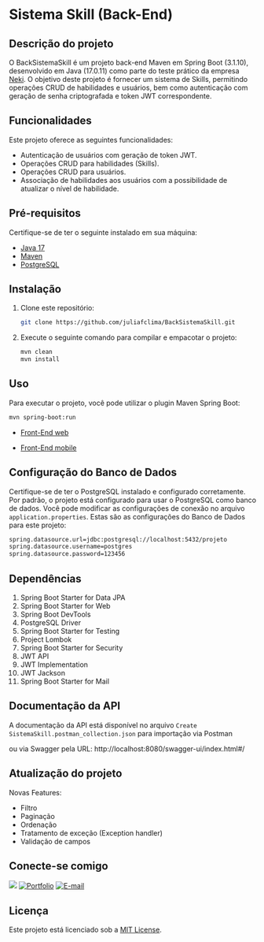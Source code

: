 # Sistema Skill (Back-End)

## Descrição do projeto

O BackSistemaSkill é um projeto back-end Maven em Spring Boot (3.1.10), desenvolvido em Java (17.0.11) como parte do teste prático da empresa [Neki](https://neki.com.br/). O objetivo deste projeto é fornecer um sistema de Skills, permitindo operações CRUD de habilidades e usuários, bem como autenticação com geração de senha criptografada e token JWT correspondente.

## Funcionalidades

Este projeto oferece as seguintes funcionalidades:
- Autenticação de usuários com geração de token JWT.
- Operações CRUD para habilidades (Skills).
- Operações CRUD para usuários.
- Associação de habilidades aos usuários com a possibilidade de atualizar o nível de habilidade.

## Pré-requisitos 

Certifique-se de ter o seguinte instalado em sua máquina:

- [Java 17](https://www.oracle.com/java/technologies/downloads/#jdk17-windows)
- [Maven](https://maven.apache.org/download.cgi?.)
- [PostgreSQL](https://www.postgresql.org/download/)

## Instalação

1. Clone este repositório:

   ```bash
   git clone https://github.com/juliafclima/BackSistemaSkill.git
   ```

2. Execute o seguinte comando para compilar e empacotar o projeto:

   ```bash
   mvn clean 
   mvn install 
   ```

## Uso

Para executar o projeto, você pode utilizar o plugin Maven Spring Boot:

```bash
mvn spring-boot:run
```

- [Front-End web](https://github.com/juliafclima/WebSistemaSkill)

- [Front-End mobile](https://github.com/juliafclima/MobileSistemaSkill)

## Configuração do Banco de Dados

Certifique-se de ter o PostgreSQL instalado e configurado corretamente. Por padrão, o projeto está configurado para usar o PostgreSQL como banco de dados. Você pode modificar as configurações de conexão no arquivo `application.properties`.  Estas são as configurações do Banco de Dados para este projeto:

```bash
spring.datasource.url=jdbc:postgresql://localhost:5432/projeto
spring.datasource.username=postgres
spring.datasource.password=123456
```

## Dependências

1. Spring Boot Starter for Data JPA
2. Spring Boot Starter for Web
3. Spring Boot DevTools
4. PostgreSQL Driver
5. Spring Boot Starter for Testing
6. Project Lombok
7. Spring Boot Starter for Security
8. JWT API
9. JWT Implementation
10. JWT Jackson
11. Spring Boot Starter for Mail

## Documentação da API

A documentação da API está disponível no arquivo ```Create SistemaSkill.postman_collection.json``` para importação via Postman

ou via Swagger pela URL: http://localhost:8080/swagger-ui/index.html#/

## Atualização do projeto

Novas Features: 
- Filtro
- Paginação
- Ordenação
- Tratamento de exceção (Exception handler)
- Validação de campos


## Conecte-se comigo 
<a href="https://www.linkedin.com/in/juliafclima/" target="_blank"><img loading="lazy" src="https://img.shields.io/badge/-LinkedIn-%230077B5?style=for-the-badge&logo=linkedin&logoColor=white" target="_blank"></a> 
[![Portfolio](https://img.shields.io/badge/Portfolio-FF5722?style=for-the-badge&logo=todoist&logoColor=white)](https://projeto-portfolio-ruddy.vercel.app)
[![E-mail](https://img.shields.io/badge/-Email-000?style=for-the-badge&logo=microsoft-outlook&logoColor=007BFF)](mailto:juliafclima@hotmail.com)

## Licença

Este projeto está licenciado sob a [MIT License](https://mit-license.org/).
